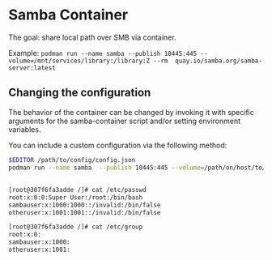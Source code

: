# Samba Container

The goal: share local path over SMB via container.

Example:
`podman run --name samba --publish 10445:445 --volume=/mnt/services/library:/library:Z --rm  quay.io/samba.org/samba-server:latest`

## Changing the configuration

The behavior of the container can be changed by invoking it with specific arguments for the samba-container script and/or setting environment variables.

You can include a custom configuration via the following method:

```bash
$EDITOR /path/to/config/config.json
podman run --name samba  --publish 10445:445 --volume=/path/on/host/to/share:/share:Z --volume=/path/to/config:/etc/samba-container -e SAMBACC_CONFIG=/etc/samba-container/config.json -e SAMBA_CONTAINER_ID=myid  --rm  quay.io/samba.org/samba-server:latest
```

##

```bash
[root@307f6fa3adde /]# cat /etc/passwd
root:x:0:0:Super User:/root:/bin/bash
sambauser:x:1000:1000::/invalid:/bin/false
otheruser:x:1001:1001::/invalid:/bin/false

[root@307f6fa3adde /]# cat /etc/group
root:x:0:
sambauser:x:1000:
otheruser:x:1001:
```